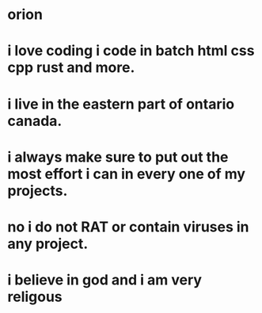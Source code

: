 # orion
# i love coding i code in batch html css cpp rust and more.
# i live in the eastern part of ontario canada.
# i always make sure to put out the most effort i can in every one of my projects.
# no i do not RAT or contain viruses in any project.
# i believe in god and i am very religous
